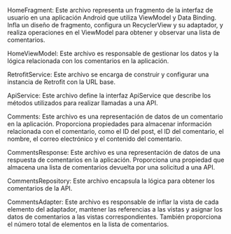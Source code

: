 HomeFragment: Este archivo representa un fragmento de la interfaz de usuario en una aplicación Android que utiliza ViewModel y Data Binding. Infla un diseño de fragmento, configura un RecyclerView y su adaptador, y realiza operaciones en el ViewModel para obtener y observar una lista de comentarios.

HomeViewModel: Este archivo es responsable de gestionar los datos y la lógica relacionada con los comentarios en la aplicación.

RetrofitService: Este archivo se encarga de construir y configurar una instancia de Retrofit con la URL base.

ApiService: Este archivo define la interfaz ApiService que describe los métodos utilizados para realizar llamadas a una API. 

Comments: Este archivo es una representación de datos de un comentario en la aplicación. Proporciona propiedades para almacenar información relacionada con el comentario, como el ID del post, el ID del comentario, el nombre, el correo electrónico y el contenido del comentario.

CommentsResponse: Este archivo es una representación de datos de una respuesta de comentarios en la aplicación. Proporciona una propiedad que almacena una lista de comentarios devuelta por una solicitud a una API.

CommentsRepository: Este archivo encapsula la lógica para obtener los comentarios de la API.

CommentsAdapter: Este archivo es responsable de inflar la vista de cada elemento del adaptador, mantener las referencias a las vistas y asignar los datos de comentarios a las vistas correspondientes. También proporciona el número total de elementos en la lista de comentarios.

